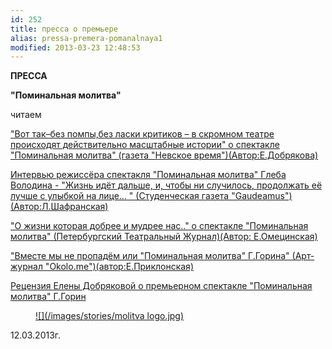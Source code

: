 ```yaml
---
id: 252
title: пресса о премьере
alias: pressa-premera-pomanalnaya1
modified: 2013-03-23 12:48:53
---
```


**ПРЕССА**

**"Поминальная молитва"**

читаем

<a href="265-pressa-premera-pomanalnaya-555.html">"Вот так–без помпы,без ласки критиков – в скромном театре происходят действительно масштабные истории" о спектакле "Поминальная молитва" (газета "Невское время")(Автор:Е.Добрякова)</a>

<a href="263------q-q.html">Интервью режиссёра спектакля "Поминальная молитва" Глеба Володина - "Жизнь идёт дальше, и, чтобы ни случилось, продолжать её лучше с улыбкой на лице… " (Студенческая газета "Gaudeamus")(Автор:Л.Шафранская)</a>

<a href="262-pressa-ptj-pomanalnaya-molitva.html">"О жизни которая добрее и мудрее нас.." о спектакле "Поминальная молитва" (Петербургский Театральный Журнал)(Автор: Е.Омецинская)</a>

<a href="258-pressa-premera-pomanalnaya-molitva.html">"Вместе мы не пропадём или "Поминальная молитва" Г.Горина" (Арт-журнал "Okolo.me")(автор:Е.Приклонская)</a>

<a href="257-recenzia-na-pominalnaya-molitva.html"> Рецензия Елены Добряковой о премьерном спектакле "Поминальная молитва" Г.Горин</a>

<figure><a href="97-pominalnaia-molitva.html">
![](/images/stories/molitva logo.jpg)
</a></figure>

12.03.2013г.

